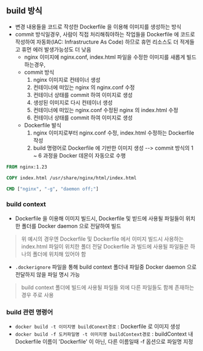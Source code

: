 ## build 방식
* 변경 내용들을 코드로 작성한 Dockerfile 을 이용해 이미지를 생성하는 방식
* commit 방식일경우, 사람이 직접 처리해줘야하는 작업들을 Dockerfile 에 코드로 작성하여 자동화(IAC: Infrastructure As Code) 하므로 휴먼 리소스도 더 적게들고 휴먼 에러 발생가능성도 더 낮음
  * nginx 이미지에 nginx.conf, index.html 파일을 수정한 이미지를 새롭게 빌드하는경우,
  * commit 방식
    1. nginx 이미지로 컨테이너 생성
    2. 컨테이너에 떠있는 nginx 의 nginx.conf 수정
    3. 컨테이너 상태를 commit 하여 이미지로 생성
    4. 생성된 이미지로 다시 컨테이너 생성
    5. 컨테이너에 떠있는 nginx.conf 수정된 nginx 의 index.html 수정
    6. 컨테이너 상태를 commit 하여 이미지로 생성
  * Dockerfile 발식
    1. nginx 이미지로부터 nginx.conf 수정, index.html 수정하는 Dockerfile 작성
    2. build 명령어로 Dockerfile 에 기반한 이미지 생성 --> commit 방식의 1 ~ 6 과정을 Docker 데몬이 자동으로 수행

```dockerfile
FROM nginx:1.23

COPY index.html /usr/share/nginx/html/index.html

CMD ["nginx", "-g", "daemon off;"]
```

### build context
* Dockerfile 을 이용해 이미지 빌드시, Dockerfile 및 빋드에 사용될 파일들이 위치한 폴더를 Docker daemon 으로 전달하여 빌드
> 위 예시의 경우엔 Dockerfile 및 Dockerfile 에서 이미지 빌드시 사용하는 index.html 파일이 위치한 폴더 전달
> Dockerfile 과 빌드에 사용될 파일들은 하나의 폴더에 위치해 있어야 함

* `.dockerignore` 파일을 통해 build context 폴더내 파일중 Docker daemon 으로 전달하지 않을 파일 명시 가능
> build context 폴더에 빌드에 사용될 파일들 외에 다른 파일들도 함께 존재하는경우 주로 사용


### build 관련 명령어
* `docker build -t 이미지명 buildConext경로` : Dockerfile 로 이미지 생성
* `docker build -f 도커파일명 -t 이미지명 buildContext경로` : buildContext 내 Dockerfile 이름이 'Dockerfile' 이 아닌, 다른 이름일때 -f 옵션으로 파일명 지정
